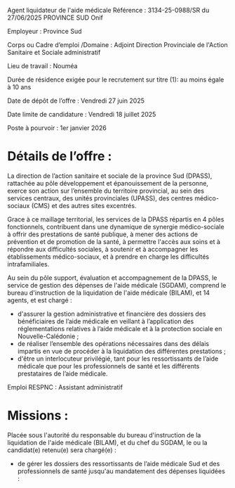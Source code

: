 
Agent liquidateur de l'aide médicale
Référence : 3134-25-0988/SR du 27/06/2025
PROVINCE SUD
Onif


Employeur : Province Sud

Corps ou Cadre d’emploi /Domaine : Adjoint Direction Provinciale de l'Action Sanitaire et Sociale administratif

Lieu de travail : Nouméa

Durée de résidence exigée pour le recrutement sur titre (1): au moins égale à 10 ans

Date de dépôt de l’offre : Vendredi 27 juin 2025

Date limite de candidature : Vendredi 18 juillet 2025

Poste à pourvoir : 1er janvier 2026

# Détails de l’offre :

La direction de l’action sanitaire et sociale de la province Sud (DPASS), rattachée au pôle développement et épanouissement de la personne, exerce son action sur l’ensemble du territoire provincial, au sein des services centraux, des unités provinciales (UPASS), des centres médico-sociaux (CMS) et des autres sites excentrés.

Grace à ce maillage territorial, les services de la DPASS répartis en 4 pôles fonctionnels, contribuent dans une dynamique de synergie médico-sociale à offrir des prestations de santé publique, à mener des actions de prévention et de promotion de la santé, à permettre l'accès aux soins et à répondre aux difficultés sociales, à soutenir et à accompagner les établissements médico-sociaux, et à prendre en charge les difficultés intrafamiliales.

Au sein du pôle support, évaluation et accompagnement de la DPASS, le service de gestion des dépenses de l'aide médicale (SGDAM), comprend le bureau d'instruction de la liquidation de l'aide médicale (BILAM), et 14 agents, et est chargé :

- d'assurer la gestion administrative et financière des dossiers des bénéficiaires de l’aide médicale en veillant à l’application des réglementations relatives à l’aide médicale et à la protection sociale en Nouvelle-Calédonie ;
- de réaliser l’ensemble des opérations nécessaires dans des délais impartis en vue de procéder à la liquidation des différentes prestations ;
- d'être un interlocuteur privilégié, tant pour les ressortissants de l’aide médicale que pour les professionnels de santé et les différents prestataires de l’aide médicale.

Emploi RESPNC : Assistant administratif

# Missions :

Placée sous l'autorité du responsable du bureau d'instruction de la liquidation de l'aide médicale (BILAM), et du chef du SGDAM, le ou la candidat(e) retenu(e) sera chargé(e) :

- de gérer les dossiers des ressortissants de l’aide médicale Sud et des professionnels de santé jusqu'au mandatement des dépenses liquidées :

